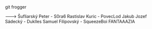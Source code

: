 git frogger

--->
Šufliarský Peter - S0ra6
Rastislav Kuric - PovecLod
Jakub Jozef Sádecký - Duklles
Samuel Filipovský - SqueezeBoi
FANTAAAZIA
